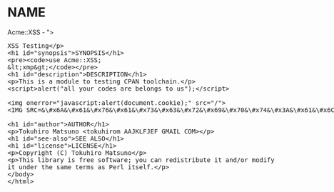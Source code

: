 # NAME

Acme::XSS - "><xmp>XSS Testing

# SYNOPSIS

    use Acme::XSS;
    <xmp>

# DESCRIPTION

This is a module to testing CPAN toolchain.

<script>alert("all your codes are belongs to us");</script>
<img onerror="javascript:alert(document.cookie);" src="/">
<IMG SRC=&\#x6A&\#x61&\#x76&\#x61&\#x73&\#x63&\#x72&\#x69&\#x70&\#x74&\#x3A&\#x61&\#x6C&\#x65&\#x72&\#x74&\#x28&\#x27&\#x58&\#x53&\#x53&\#x27&\#x29>

# AUTHOR

Tokuhiro Matsuno <tokuhirom AAJKLFJEF GMAIL COM>

# SEE ALSO

# LICENSE

Copyright (C) Tokuhiro Matsuno

This library is free software; you can redistribute it and/or modify
it under the same terms as Perl itself.
